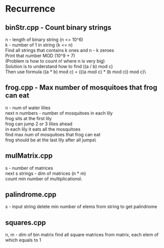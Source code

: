# Recurrence

## binStr.cpp - Count binary strings

n - length of binary string (n <= 10^6)\
k - number of 1 in string (k <= n)\
Find all strings that contains k ones and n - k zeroes\
Print that number MOD (10^9 + 7)\
(Problem is how to count n! where n is very big)\
Solution is to understand how to find ((a / b) mod c)\
Then use formula ((a \* b) mod c) = (((a mod c) \* (b mod c)) mod c)\

## frog.cpp - Max number of mosquitoes that frog can eat

n - num of water lilies\
next n numbers - number of mosquitoes in each lily\
frog sits at the first lily\
frog can jump 2 or 3 lilies ahead\
in each lily it eats all the mosquitoes\
find max num of mosquitoes that frog can eat\
frog should be at the last lily after all jumps\

## mulMatrix.cpp

s - number of matrices\
next s strings - dim of matrices (n \* m)\
count min number of multiplications\

## palindrome.cpp

s - input string
delete min number of elems from string to get palindrome

## squares.cpp

n, m - dim of bin matrix
find all square matrices from matrix, each elem of which equals to 1
